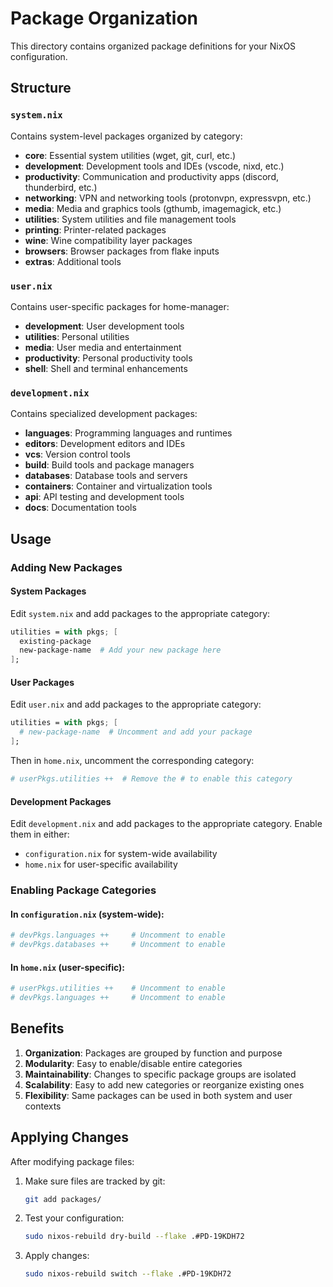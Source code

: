 # Package Organization

This directory contains organized package definitions for your NixOS configuration.

## Structure

### `system.nix`
Contains system-level packages organized by category:
- **core**: Essential system utilities (wget, git, curl, etc.)
- **development**: Development tools and IDEs (vscode, nixd, etc.)
- **productivity**: Communication and productivity apps (discord, thunderbird, etc.)
- **networking**: VPN and networking tools (protonvpn, expressvpn, etc.)
- **media**: Media and graphics tools (gthumb, imagemagick, etc.)
- **utilities**: System utilities and file management tools
- **printing**: Printer-related packages
- **wine**: Wine compatibility layer packages
- **browsers**: Browser packages from flake inputs
- **extras**: Additional tools

### `user.nix`
Contains user-specific packages for home-manager:
- **development**: User development tools
- **utilities**: Personal utilities
- **media**: User media and entertainment
- **productivity**: Personal productivity tools
- **shell**: Shell and terminal enhancements

### `development.nix`
Contains specialized development packages:
- **languages**: Programming languages and runtimes
- **editors**: Development editors and IDEs
- **vcs**: Version control tools
- **build**: Build tools and package managers
- **databases**: Database tools and servers
- **containers**: Container and virtualization tools
- **api**: API testing and development tools
- **docs**: Documentation tools

## Usage

### Adding New Packages

#### System Packages
Edit `system.nix` and add packages to the appropriate category:
```nix
utilities = with pkgs; [
  existing-package
  new-package-name  # Add your new package here
];
```

#### User Packages
Edit `user.nix` and add packages to the appropriate category:
```nix
utilities = with pkgs; [
  # new-package-name  # Uncomment and add your package
];
```

Then in `home.nix`, uncomment the corresponding category:
```nix
# userPkgs.utilities ++  # Remove the # to enable this category
```

#### Development Packages
Edit `development.nix` and add packages to the appropriate category. Enable them in either:
- `configuration.nix` for system-wide availability
- `home.nix` for user-specific availability

### Enabling Package Categories

#### In `configuration.nix` (system-wide):
```nix
# devPkgs.languages ++     # Uncomment to enable
# devPkgs.databases ++     # Uncomment to enable
```

#### In `home.nix` (user-specific):
```nix
# userPkgs.utilities ++    # Uncomment to enable
# devPkgs.languages ++     # Uncomment to enable
```

## Benefits

1. **Organization**: Packages are grouped by function and purpose
2. **Modularity**: Easy to enable/disable entire categories
3. **Maintainability**: Changes to specific package groups are isolated
4. **Scalability**: Easy to add new categories or reorganize existing ones
5. **Flexibility**: Same packages can be used in both system and user contexts

## Applying Changes

After modifying package files:

1. Make sure files are tracked by git:
   ```bash
   git add packages/
   ```

2. Test your configuration:
   ```bash
   sudo nixos-rebuild dry-build --flake .#PD-19KDH72
   ```

3. Apply changes:
   ```bash
   sudo nixos-rebuild switch --flake .#PD-19KDH72
   ```
